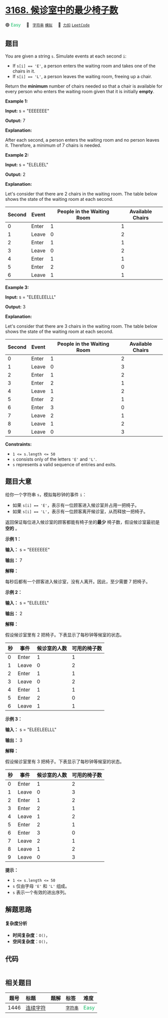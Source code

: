 # [3168. 候诊室中的最少椅子数](https://2xiao.github.io/leetcode-js/problem/3168.html)

🟢 <font color=#15bd66>Easy</font>&emsp; 🔖&ensp; [`字符串`](/tag/string.md) [`模拟`](/tag/simulation.md)&emsp; 🔗&ensp;[`力扣`](https://leetcode.cn/problems/minimum-number-of-chairs-in-a-waiting-room) [`LeetCode`](https://leetcode.com/problems/minimum-number-of-chairs-in-a-waiting-room)

## 题目

You are given a string `s`. Simulate events at each second `i`:

  * If `s[i] == 'E'`, a person enters the waiting room and takes one of the chairs in it.
  * If `s[i] == 'L'`, a person leaves the waiting room, freeing up a chair.

Return the **minimum** number of chairs needed so that a chair is available
for every person who enters the waiting room given that it is initially
**empty**.



**Example 1:**

**Input:** s = "EEEEEEE"

**Output:** 7

**Explanation:**

After each second, a person enters the waiting room and no person leaves it.
Therefore, a minimum of 7 chairs is needed.

**Example 2:**

**Input:** s = "ELELEEL"

**Output:** 2

**Explanation:**

Let's consider that there are 2 chairs in the waiting room. The table below
shows the state of the waiting room at each second.

Second | Event | People in the Waiting Room | Available Chairs  
---|---|---|---  
0 | Enter | 1 | 1  
1 | Leave | 0 | 2  
2 | Enter | 1 | 1  
3 | Leave | 0 | 2  
4 | Enter | 1 | 1  
5 | Enter | 2 | 0  
6 | Leave | 1 | 1  
  
**Example 3:**

**Input:** s = "ELEELEELLL"

**Output:** 3

**Explanation:**

Let's consider that there are 3 chairs in the waiting room. The table below
shows the state of the waiting room at each second.

Second | Event | People in the Waiting Room | Available Chairs  
---|---|---|---  
0 | Enter | 1 | 2  
1 | Leave | 0 | 3  
2 | Enter | 1 | 2  
3 | Enter | 2 | 1  
4 | Leave | 1 | 2  
5 | Enter | 2 | 1  
6 | Enter | 3 | 0  
7 | Leave | 2 | 1  
8 | Leave | 1 | 2  
9 | Leave | 0 | 3  
  


**Constraints:**

  * `1 <= s.length <= 50`
  * `s` consists only of the letters `'E'` and `'L'`.
  * `s` represents a valid sequence of entries and exits.


## 题目大意

给你一个字符串 `s`，模拟每秒钟的事件 `i`：

  * 如果 `s[i] == 'E'`，表示有一位顾客进入候诊室并占用一把椅子。
  * 如果 `s[i] == 'L'`，表示有一位顾客离开候诊室，从而释放一把椅子。

返回保证每位进入候诊室的顾客都能有椅子坐的**最少** 椅子数，假设候诊室最初是 **空的** 。



**示例 1：**

**输入：** s = "EEEEEEE"

**输出：** 7

**解释：**

每秒后都有一个顾客进入候诊室，没有人离开。因此，至少需要 7 把椅子。

**示例 2：**

**输入：** s = "ELELEEL"

**输出：** 2

**解释：**

假设候诊室里有 2 把椅子。下表显示了每秒钟等候室的状态。

秒 | 事件 | 候诊室的人数 | 可用的椅子数  
---|---|---|---  
0 | Enter | 1 | 1  
1 | Leave | 0 | 2  
2 | Enter | 1 | 1  
3 | Leave | 0 | 2  
4 | Enter | 1 | 1  
5 | Enter | 2 | 0  
6 | Leave | 1 | 1  
  
**示例 3：**

**输入：** s = "ELEELEELLL"

**输出：** 3

**解释：**

假设候诊室里有 3 把椅子。下表显示了每秒钟等候室的状态。

秒 | 事件 | 候诊室的人数 | 可用的椅子数  
---|---|---|---  
0 | Enter | 1 | 2  
1 | Leave | 0 | 3  
2 | Enter | 1 | 2  
3 | Enter | 2 | 1  
4 | Leave | 1 | 2  
5 | Enter | 2 | 1  
6 | Enter | 3 | 0  
7 | Leave | 2 | 1  
8 | Leave | 1 | 2  
9 | Leave | 0 | 3  
  


**提示：**

  * `1 <= s.length <= 50`
  * `s` 仅由字母 `'E'` 和 `'L'` 组成。
  * `s` 表示一个有效的进出序列。


## 解题思路

#### 复杂度分析

- **时间复杂度**：`O()`，
- **空间复杂度**：`O()`，

## 代码

```javascript

```

## 相关题目

<!-- prettier-ignore -->
| 题号 | 标题 | 题解 | 标签 | 难度 |
| :------: | :------ | :------: | :------ | :------ |
| 1446 | [连续字符](https://leetcode.com/problems/consecutive-characters) |  |  [`字符串`](/tag/string.md) | <font color=#15bd66>Easy</font> |